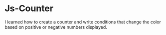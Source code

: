 # Js-Counter
I learned how to create a counter and write conditions that change the color based on positive or negative numbers displayed.
